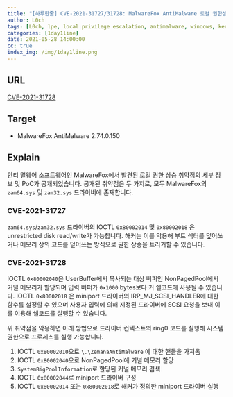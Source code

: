 ```yaml
---
title: "[하루한줄] CVE-2021-31727/31728: MalwareFox AntiMalware 로컬 권한상승 취약점"
author: L0ch
tags: [L0ch, lpe, local privilege escalation, antimalware, windows, kernel driver, cve]
categories: [1day1line]
date: 2021-05-28 14:00:00
cc: true
index_img: /img/1day1line.png
---
```


## URL

[CVE-2021-31728](https://github.com/irql0/CVE-2021-31728)

## Target

- MalwareFox AntiMalware 2.74.0.150

## Explain
안티 멀웨어 소프트웨어인 MalwareFox에서 발견된 로컬 권한 상승 취약점의 세부 정보 및 PoC가 공개되었습니다. 공개된 취약점은 두 가지로, 모두 MalwareFox의 `zam64.sys` 및 `zam32.sys` 드라이버에 존재합니다. 

### CVE-2021-31727

`zam64.sys`/`zam32.sys` 드라이버의 IOCTL `0x80002014` 및 `0x80002018` 은 unrestricted disk read/write가 가능합니다. 해커는 이를 악용해 부트 섹터를 덮어쓰거나 메모리 상의 코드를 덮어쓰는 방식으로 권한 상승을 트리거할 수 있습니다.

### CVE-2021-31728

IOCTL `0x80002040`은 UserBuffer에서 복사되는 대상 버퍼인 NonPagedPool에서 커널 메모리가 할당되며 입력 버퍼가 `0x1000` bytes보다 커 쉘코드에 사용될 수 있습니다. IOCTL `0x80002018` 은 miniport 드라이버의 IRP_MJ_SCSI_HANDLER에 대한 함수를 설정할 수 있으며 사용자 입력에 의해 지정된 드라이버에 SCSI 요청을 보내 이를 이용해 쉘코드를 실행할 수 있습니다.

위 취약점을 악용하면 아래 방법으로 드라이버 컨텍스트의 ring0 코드를 실행해 시스템 권한으로 프로세스를 실행 가능합니다.

1. IOCTL `0x80002010`으로 `\.\ZemanaAntiMalware` 에 대한 핸들을 가져옴
2. IOCTL `0x80002040`으로 NonPagedPool에 커널 메모리 할당
3. `SystemBigPoolInformation`로 할당된 커널 메모리 검색
4. IOCTL `0x80002044`로 miniport 드라이버 구성
5. IOCTL `0x80002014` 또는 `0x80002018`로 해커가 정의한 miniport 드라이버 실행

